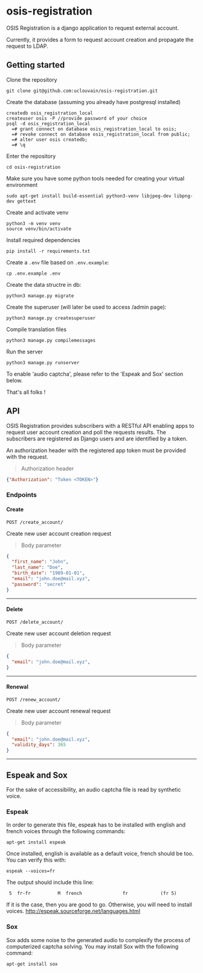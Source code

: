 # osis-registration
OSIS Registration is a django application to request external account. 

<!-- It provides a publish-subscribe mecanism to enable applications (subscribers) to request user account creation. OSIS Registration enable subscribers to poll an API endpoint in order for them to catch up on the last requested results. -->

Currently, it provides a form to request account creation and propagate the request to LDAP.

## Getting started
Clone the repository
```
git clone git@github.com:uclouvain/osis-registration.git
```

Create the database (assuming you already have postgresql installed)
```
createdb osis_registration_local
createuser osis -P //provide password of your choice
psql -d osis_registration_local
  =# grant connect on database osis_registration_local to osis;
  =# revoke connect on database osis_registration_local from public;
  =# alter user osis createdb;
  =# \q
```

Enter the repository
```
cd osis-registration
```

Make sure you have some python tools needed for creating your virtual environment
```
sudo apt-get install build-essential python3-venv libjpeg-dev libpng-dev gettext
```

Create and activate venv
```
python3 -m venv venv
source venv/bin/activate
```

Install required dependencies
```
pip install -r requirements.txt
```

Create a `.env` file based on `.env.example`:

```
cp .env.example .env
```

Create the data structre in db:
```
python3 manage.py migrate
```

Create the superuser (will later be used to access /admin page):
```
python3 manage.py createsuperuser
```

Compile translation files
```
python3 manage.py compilemessages
```

Run the server
```
python3 manage.py runserver
```

To enable 'audio captcha', please refer to the 'Espeak and Sox' section below.

That's all folks !

## API
OSIS Registration provides subscribers with a RESTful API enabling apps to request user account creation and poll the requests results. The subscribers are registered as Django users and are identified by a token.

An authorization header with the registered app token must be provided with the request.

> Authorization header
```json
{"Authorization": "Token <TOKEN>"}
```
### Endpoints

#### Create

`POST /create_account/`

Create new user account creation request

> Body parameter

```json
{
  "first_name": "John",
  "last_name": "Doe",
  "birth_date": "1989-01-01",
  "email": "john.doe@mail.xyz",
  "password": "secret"
}
```
-----

#### Delete

`POST /delete_account/`

Create new user account deletion request

> Body parameter

```json
{
  "email": "john.doe@mail.xyz",
}
```
-----

#### Renewal

`POST /renew_account/`

Create new user account renewal request

> Body parameter

```json
{
  "email": "john.doe@mail.xyz",
  "validity_days": 365
}
```
-----

## Espeak and Sox
For the sake of accessibility, an audio captcha file is read by synthetic voice. 

### Espeak
In order to generate this file, espeak has to be installed with english and french voices through the following commands:
```
apt-get install espeak
```
Once installed, english is available as a default voice, french should be too. You can verify this with:
```
espeak --voices=fr
```
The output should include this line:
```
 5  fr-fr          M  french               fr            (fr 5)
```
If it is the case, then you are good to go. Otherwise, you will need to install voices.
http://espeak.sourceforge.net/languages.html

### Sox
Sox adds some noise to the generated audio to complexify the process of computerized captcha solving.
You may install Sox with the following command:
```
apt-get install sox
```
